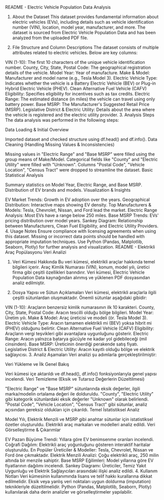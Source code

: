 README - Electric Vehicle Population Data Analysis
1. About the Dataset
This dataset provides fundamental information about electric vehicles (EVs), including details such as vehicle identification number (VIN), location, model year, manufacturer, and more. The dataset is sourced from Electric Vehicle Population Data and has been analyzed from the uploaded PDF file.

2. File Structure and Column Descriptions
The dataset consists of multiple attributes related to electric vehicles. Below are key columns:

VIN (1-10): The first 10 characters of the unique vehicle identification number.
County, City, State, Postal Code: The geographical registration details of the vehicle.
Model Year: Year of manufacture.
Make & Model: Manufacturer and model name (e.g., Tesla Model 3).
Electric Vehicle Type: Indicates whether the vehicle is a Battery Electric Vehicle (BEV) or Plug-in Hybrid Electric Vehicle (PHEV).
Clean Alternative Fuel Vehicle (CAFV) Eligibility: Specifies eligibility for incentives such as tax credits.
Electric Range: The estimated distance (in miles) the vehicle can travel using only battery power.
Base MSRP: The Manufacturer's Suggested Retail Price (MSRP).
Legislative District & Electric Utility: Details about the area where the vehicle is registered and the electric utility provider.
3. Analysis Steps
The data analysis was performed in the following steps:

Data Loading & Initial Overview

Imported dataset and checked structure using df.head() and df.info().
Data Cleaning (Handling Missing Values & Inconsistencies)

Missing values in "Electric Range" and "Base MSRP" were filled using the group means of Make/Model.
Categorical fields like "County" and "Electric Utility" were filled with "Unknown".
Columns "Postal Code", "Vehicle Location", "Census Tract" were dropped to streamline the dataset.
Basic Statistical Analysis

Summary statistics on Model Year, Electric Range, and Base MSRP.
Distribution of EV brands and models.
Visualization & Insights

EV Market Trends: Growth in EV adoption over the years.
Geographical Distribution: Interactive maps showing EV density.
Top Manufacturers & Models: Tesla, Chevrolet, Nissan, and Ford lead the market.
Electric Range Analysis: Most EVs have a range below 250 miles.
Base MSRP Trends: EVs' pricing distribution over model years.
Sankey Diagram: Relationship between Manufacturers, Clean Fuel Eligibility, and Electric Utility Providers.
4. Usage Notes
Ensure compliance with licensing agreements when using this dataset.
Missing or incorrect data points should be handled with appropriate imputation techniques.
Use Python (Pandas, Matplotlib, Seaborn, Plotly) for further analysis and visualization.
README - Elektrikli Araç Popülasyonu Veri Analizi
1. Veri Kümesi Hakkında
Bu veri kümesi, elektrikli araçlar hakkında temel bilgileri içerir. Araç Kimlik Numarası (VIN), konum, model yılı, üretici firma gibi çeşitli özellikleri barındırır. Veri kümesi, Electric Vehicle Population Data kaynağından alınmış ve yüklenen PDF dosyasından analiz edilmiştir.

2. Dosya Yapısı ve Sütun Açıklamaları
Veri kümesi, elektrikli araçlarla ilgili çeşitli sütunlardan oluşmaktadır. Önemli sütunlar aşağıdaki gibidir:

VIN (1-10): Araçların benzersiz kimlik numarasının ilk 10 karakteri.
County, City, State, Postal Code: Aracın tescilli olduğu bölge bilgileri.
Model Year: Üretim yılı.
Make & Model: Araç üreticisi ve modeli (ör. Tesla Model 3).
Electric Vehicle Type: Aracın tamamen elektrikli mi (BEV) yoksa hibrit mi (PHEV) olduğunu belirtir.
Clean Alternative Fuel Vehicle (CAFV) Eligibility: Araçların vergi teşvikleri gibi avantajlara uygunluğunu gösterir.
Electric Range: Aracın yalnızca batarya gücüyle ne kadar yol gidebileceği (mil cinsinden).
Base MSRP: Üreticinin önerdiği perakende satış fiyatı.
Legislative District & Electric Utility: Aracın kayıtlı olduğu bölge ve elektrik sağlayıcısı.
3. Analiz Aşamaları
Veri analizi şu adımlarla gerçekleştirilmiştir:

Veri Yükleme ve İlk Genel Bakış

Veri kümesi içe aktarıldı ve df.head(), df.info() fonksiyonlarıyla genel yapısı incelendi.
Veri Temizleme (Eksik ve Tutarsız Değerlerin Düzeltilmesi)

"Electric Range" ve "Base MSRP" sütunlarında eksik değerler, ilgili marka/modelin ortalama değeri ile dolduruldu.
"County", "Electric Utility" gibi kategorik sütunlardaki eksik değerler "Unknown" olarak belirlendi.
"Postal Code", "Vehicle Location", "Census Tract" gibi sütunlar, analiz açısından gereksiz oldukları için çıkarıldı.
Temel İstatistiksel Analiz

Model Yılı, Elektrik Menzili ve MSRP gibi anahtar sütunlar için istatistiksel özetler oluşturuldu.
Elektrikli araç markaları ve modelleri analiz edildi.
Veri Görselleştirme & Çıkarımlar

EV Pazarı Büyüme Trendi: Yıllara göre EV benimsenme oranları incelendi.
Coğrafi Dağılım: Elektrikli araç yoğunluğunu gösteren interaktif haritalar oluşturuldu.
En Popüler Üreticiler & Modeller: Tesla, Chevrolet, Nissan ve Ford öne çıkmaktadır.
Elektrik Menzili Analizi: Çoğu elektrikli araç, 250 milin altında bir menzile sahiptir.
Base MSRP Eğilimleri: Model yıllarına göre EV fiyatlarının dağılımı incelendi.
Sankey Diagramı: Üreticiler, Temiz Yakıt Uygunluğu ve Elektrik Sağlayıcıları arasındaki ilişki analiz edildi.
4. Kullanım Notları
Veri kümesinin kullanımında lisans ve telif hakkı kurallarına dikkat edilmelidir.
Eksik veya yanlış veri noktaları uygun doldurma (imputation) teknikleriyle düzeltilmelidir.
Python (Pandas, Matplotlib, Seaborn, Plotly) kullanılarak daha derin analizler ve görselleştirmeler yapılabilir.
